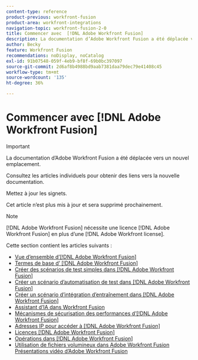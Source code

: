 ```yaml
---
content-type: reference
product-previous: workfront-fusion
product-area: workfront-integrations
navigation-topic: workfront-fusion-2-0
title: Commencer avec  [!DNL Adobe Workfront Fusion]
description: La documentation d’Adobe Workfront Fusion a été déplacée vers un nouvel emplacement. Cet article est obsolète, mais contient un lien vers le nouvel article qui couvre cette fonctionnalité.
author: Becky
feature: Workfront Fusion
recommendations: noDisplay, noCatalog
exl-id: 91b07548-059f-4eb9-bf8f-69b0bc397097
source-git-commit: 2d6af8b4988bd9aab7381daa79dec79e41408c45
workflow-type: tm+mt
source-wordcount: '135'
ht-degree: 36%

---
```


# Commencer avec [!DNL Adobe Workfront Fusion]

>[!IMPORTANT]
>
>La documentation d’Adobe Workfront Fusion a été déplacée vers un nouvel emplacement.
>
>Consultez les articles individuels pour obtenir des liens vers la nouvelle documentation.
>
>Mettez à jour les signets.
>
>Cet article n’est plus mis à jour et sera supprimé prochainement.

>[!NOTE]
>
>[!DNL Adobe Workfront Fusion] nécessite une licence [!DNL Adobe Workfront Fusion] en plus d’une [!DNL Adobe Workfront license].

Cette section contient les articles suivants :

* [Vue d’ensemble d’[!DNL Adobe Workfront Fusion]](../../workfront-fusion/get-started/workfront-fusion-overview.md)
* [Termes de base d’ [!DNL Adobe Workfront Fusion]](../../workfront-fusion/get-started/basic-terms.md)
* [Créer des scénarios de test simples dans  [!DNL Adobe Workfront Fusion]](/help/quicksilver/workfront-fusion/get-started/build-practice-scenarios/create-practice-scenarios.md)
* [Créer un scénario d’automatisation de test dans [!DNL Adobe Workfront Fusion]](../../workfront-fusion/get-started/create-a-practice-automation-scenario.md)
* [Créer un scénario d’intégration d’entraînement dans  [!DNL Adobe Workfront Fusion]](../../workfront-fusion/get-started/create-a-practice-scenario.md)
* [Assistant d’IA dans Workfront Fusion](/help/quicksilver/workfront-fusion/get-started/fusion-ai-assistant.md)
* [Mécanismes de sécurisation des performances d’[!DNL Adobe Workfront Fusion]](../../workfront-fusion/get-started/fusion-performance-guardrails.md)
* [Adresses IP pour accéder à  [!DNL Adobe Workfront Fusion]](../../workfront-fusion/get-started/ip-addresses-for-fusion.md)
* [Licences [!DNL Adobe Workfront Fusion]](../../workfront-fusion/get-started/license-automation-vs-integration.md)
* [Opérations dans  [!DNL Adobe Workfront Fusion]](../../workfront-fusion/get-started/operations-in-workfront-fusion.md)
* [Utilisation de fichiers volumineux dans Adobe Workfront Fusion](../../workfront-fusion/get-started/fusion-large-files.md)
  [Présentations vidéo d’Adobe Workfront Fusion](/help/quicksilver/workfront-fusion/get-started/fusion-basics-videos.md)
